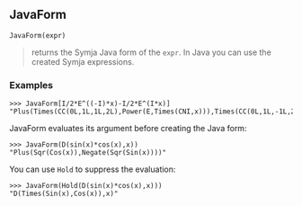 ## JavaForm

``` 
JavaForm(expr)
``` 

> returns the Symja Java form of the `expr`. In Java you can use the created Symja expressions.

### Examples
``` 
>>> JavaForm[I/2*E^((-I)*x)-I/2*E^(I*x)]
"Plus(Times(CC(0L,1L,1L,2L),Power(E,Times(CNI,x))),Times(CC(0L,1L,-1L,2L),Power(E,Times(CI,x))))"
``` 

JavaForm evaluates its argument before creating the Java form:
``` 
>>> JavaForm(D(sin(x)*cos(x),x))
"Plus(Sqr(Cos(x)),Negate(Sqr(Sin(x))))"
``` 

You can use `Hold` to suppress the evaluation:
``` 
>>> JavaForm(Hold(D(sin(x)*cos(x),x)))
"D(Times(Sin(x),Cos(x)),x)"
```  
 
